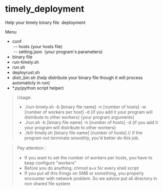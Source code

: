 # timely_deployment

Help your timely binary file  deployment

Menu
- conf  
  -- hosts  (your hosts file)  
  -- setting.json  (your program's parameters)
- binary file
- run-timely.sh
- run.sh 
- deployrust.sh
- distr_bin.sh (help distribute your binary file though it will process automaticly in run)
- *.py(python script helper)


>Usage: 
>+ ./run-timely.sh -b [binary file name] -n [number of hosts] -w [number of workers per host] -d {if you add it your program will distribute to other workers} {your program arguments}  
>+ ./run.sh -b [binary file name] -n [number of hosts]  -d {if you add it your program will distribute to other workers}
>+ ./kill-timely.sh [binary file name] [number of hosts] // if the program not terminate smoothly, you'd better do this job.

>Pay attention：  
> + If you want to set the number of workers per hosts, you have to keep configure "workers" 
> + Before you do anything, chmod a+x for every shell script
> + If you put all this things on SMB or something, you properly encounter with network problem. So we advice put all directory in 
non shared file system